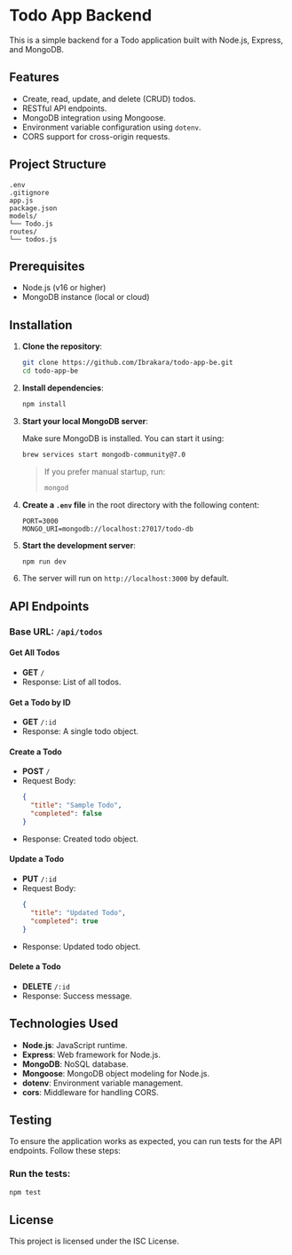 # Todo App Backend

This is a simple backend for a Todo application built with Node.js, Express, and MongoDB.

## Features

- Create, read, update, and delete (CRUD) todos.
- RESTful API endpoints.
- MongoDB integration using Mongoose.
- Environment variable configuration using `dotenv`.
- CORS support for cross-origin requests.

## Project Structure

```
.env
.gitignore
app.js
package.json
models/
└── Todo.js
routes/
└── todos.js
```

## Prerequisites

- Node.js (v16 or higher)
- MongoDB instance (local or cloud)

## Installation

1. **Clone the repository**:

   ```bash
   git clone https://github.com/Ibrakara/todo-app-be.git
   cd todo-app-be
   ```

2. **Install dependencies**:

   ```bash
   npm install
   ```

3. **Start your local MongoDB server**:

   Make sure MongoDB is installed. You can start it using:

   ```bash
   brew services start mongodb-community@7.0
   ```

   > If you prefer manual startup, run:
   >
   > ```bash
   > mongod
   > ```

4. **Create a `.env` file** in the root directory with the following content:

   ```env
   PORT=3000
   MONGO_URI=mongodb://localhost:27017/todo-db
   ```

5. **Start the development server**:

   ```bash
   npm run dev
   ```

6. The server will run on `http://localhost:3000` by default.

## API Endpoints

### Base URL: `/api/todos`

#### Get All Todos

- **GET** `/`
- Response: List of all todos.

#### Get a Todo by ID

- **GET** `/:id`
- Response: A single todo object.

#### Create a Todo

- **POST** `/`
- Request Body:
  ```json
  {
    "title": "Sample Todo",
    "completed": false
  }
  ```
- Response: Created todo object.

#### Update a Todo

- **PUT** `/:id`
- Request Body:
  ```json
  {
    "title": "Updated Todo",
    "completed": true
  }
  ```
- Response: Updated todo object.

#### Delete a Todo

- **DELETE** `/:id`
- Response: Success message.

## Technologies Used

- **Node.js**: JavaScript runtime.
- **Express**: Web framework for Node.js.
- **MongoDB**: NoSQL database.
- **Mongoose**: MongoDB object modeling for Node.js.
- **dotenv**: Environment variable management.
- **cors**: Middleware for handling CORS.

## Testing

To ensure the application works as expected, you can run tests for the API endpoints. Follow these steps:

### **Run the tests**:

```bash
npm test
```

## License

This project is licensed under the ISC License.
